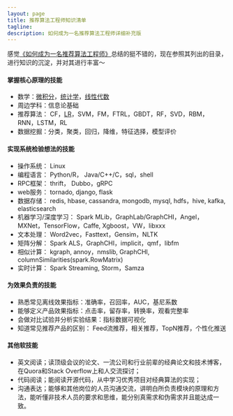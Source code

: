 ```yaml
---
layout: page
title: 推荐算法工程师知识清单
tagline:
description: 如何成为一名推荐算法工程师详细补充版
---
```


感觉[《如何成为一名推荐算法工程师》](https://mp.weixin.qq.com/s?src=11&timestamp=1530774550&ver=979&signature=fsAx3LeUm6xx-urvKqA-PGYR9iDWvhphjvCAIYwyCSVkq4tjPLuQmkeVyjshh*yTlovHj4bpOCoNADDfhtqwRHp9JyWHmA8-s58r5jni2B6NCK1mP9H*4rd8NBqXQp3K&new=1)总结的挺不错的，现在参照其列出的目录，进行知识的沉淀，并对其进行丰富～

#### 掌握核心原理的技能

-  数学：[微积分](/pages/math.html)，[统计学](/pages/math.html)，[线性代数](/pages/math.html)
-  周边学科：信息论基础
-  推荐算法： CF，[LR](/pages/lr.md)，SVM，FM，FTRL，GBDT，RF，SVD，RBM，RNN，LSTM，RL
-  数据挖掘：分类，聚类，回归，降维，特征选择，模型评价

#### 实现系统检验想法的技能

- 操作系统： Linux
- 编程语言： Python/R， Java/C++/C，sql，shell
- RPC框架： thrift， Dubbo，gRPC
- web服务： tornado, django, flask
- 数据存储： redis, hbase, cassandra, mongodb, mysql, hdfs，hive, kafka, elasticsearch
- 机器学习/深度学习： Spark MLib，GraphLab/GraphCHI，Angel，MXNet，TensorFlow，Caffe, Xgboost，VW，libxxx
- 文本处理： Word2vec，Fasttext，Gensim，NLTK
- 矩阵分解： Spark ALS，GraphCHI，implicit，qmf，libfm
- 相似计算： kgraph, annoy，nmslib, GraphCHI, columnSimilarities(spark.RowMatrix)
- 实时计算： Spark Streaming, Storm，Samza

#### 为效果负责的技能
- 熟悉常见离线效果指标：准确率，召回率，AUC，基尼系数
- 能够定义产品效果指标：点击率，留存率，转换率，观看完整率
- 会做对比试验并分析实验结果：指标数据可视化
- 知道常见推荐产品的区别： Feed流推荐，相关推荐，TopN推荐，个性化推送

#### 其他软技能
- 英文阅读；读顶级会议的论文、一流公司和行业前辈的经典论文和技术博客，在Quora和Stack Overflow上和人交流探讨；
- 代码阅读；能阅读开源代码，从中学习优秀项目对经典算法的实现；
- 沟通表达；能够和其他岗位的人员沟通交流，讲明白所负责模块的原理和方法，能听懂非技术人员的要求和思维，能分别真需求和伪需求并且能达成一致。
